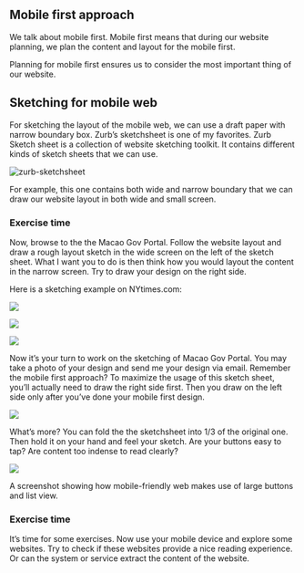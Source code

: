 ## Mobile first approach

We talk about mobile first. Mobile first means that during our website planning, we plan the content and layout for the mobile first.

Planning for mobile first ensures us to consider the most important thing of our website.

## Sketching for mobile web

For sketching the layout of the mobile web, we can use a draft paper with narrow boundary box. Zurb’s sketchsheet is one of my favorites.
Zurb Sketch sheet is a collection of website sketching toolkit. It contains different kinds of sketch sheets that we can use.


![zurb-sketchsheet](https://junkdraft.s3.amazonaws.com/attachments/1/664/original/625851c7c7df1e1b47d9596b6b9d61042dd3977d/zurb-sketchsheet.png)


For example, this one contains both wide and narrow boundary that we can draw our website layout in both wide and small screen.

### Exercise time

Now, browse to the the Macao Gov Portal. Follow the website layout and draw a rough layout sketch in the wide screen on the left of the sketch sheet.
What I want you to do is then think how you would layout the content in the narrow screen. Try to draw your design on the right side.

Here is a sketching example on NYtimes.com:


![](https://junkdraft.s3.amazonaws.com/attachments/1/665/original/3452359d3bab393f533d14e5690a5726712f505d/nytimes.png)


![](https://junkdraft.s3.amazonaws.com/attachments/1/666/original/ed8b9c52856df2de59bee81d5c34f497cd05a6ba/nytimes-wide.png)


![](https://junkdraft.s3.amazonaws.com/attachments/1/667/original/97bb0d2cfc6ab0d570b34aff08f9afdd8cdf142f/nytimes-small.png)


Now it’s your turn to work on the sketching of Macao Gov Portal.
You may take a photo of your design and send me your design via email.
Remember the mobile first approach? To maximize the usage of this sketch sheet, you’ll actually need to draw the right side first. Then you draw on the left side only after you’ve done your mobile first design.


![](https://junkdraft.s3.amazonaws.com/attachments/1/668/original/4b79282c7b2757a27213d3e84a24203c820611e3/fold.png)


What’s more? You can fold the the sketchsheet into 1/3 of the original one. Then hold it on your hand and feel your sketch. Are your buttons easy to tap? Are content too indense to read clearly?


![](https://junkdraft.s3.amazonaws.com/attachments/1/669/original/00b7ecc047ffee54a8a6c024a594d3b04159efaa/big-button.png)

A screenshot showing how mobile-friendly web makes use of large buttons and list view.

### Exercise time

It’s time for some exercises. Now use your mobile device and explore some websites. Try to check if these websites provide a nice reading experience. Or can the system or service extract the content of the website.
